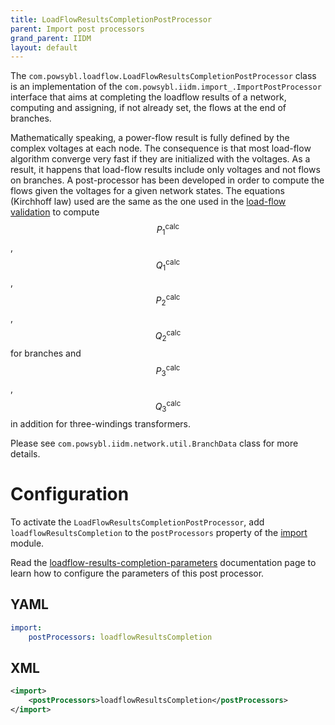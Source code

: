 ```yaml
---
title: LoadFlowResultsCompletionPostProcessor
parent: Import post processors
grand_parent: IIDM
layout: default
---
```


The `com.powsybl.loadflow.LoadFlowResultsCompletionPostProcessor` class is an implementation of the `com.powsybl.iidm.import_.ImportPostProcessor`
interface that aims at completing the loadflow results of a network, computing and assigning, if not already set, the flows
at the end of branches.

Mathematically speaking, a power-flow result is fully defined by the complex voltages at each node. The consequence is
that most load-flow algorithm converge very fast if they are initialized with the voltages. As a result, it happens that
load-flow results include only voltages and not flows on branches. A post-processor has been developed in order to compute
the flows given the voltages for a given network states. The equations (Kirchhoff law) used are the same as the one used
in the [load-flow validation](../../../loadflow/validation.md) to compute $$P_1^{\text{calc}}$$, $$Q_1^{\text{calc}}$$,
$$P_2^{\text{calc}}$$, $$Q_2^{\text{calc}}$$ for branches and $$P_3^{\text{calc}}$$, $$Q_3^{\text{calc}}$$ in addition for
three-windings transformers.

Please see `com.powsybl.iidm.network.util.BranchData` class for more details.

# Configuration
To activate the `LoadFlowResultsCompletionPostProcessor`, add `loadflowResultsCompletion` to the `postProcessors`
property of the [import](../../../configuration/modules/import.md) module.

Read the [loadflow-results-completion-parameters](../../../configuration/modules/loadflow-results-completion-parameters.md)
documentation page to learn how to configure the parameters of this post processor.

## YAML
```yaml
import:
    postProcessors: loadflowResultsCompletion
```

## XML
```xml
<import>
    <postProcessors>loadflowResultsCompletion</postProcessors>
</import>
```
